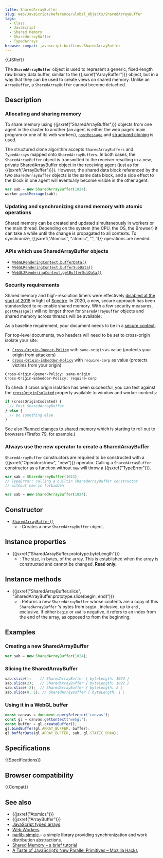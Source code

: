 ```yaml
---
title: SharedArrayBuffer
slug: Web/JavaScript/Reference/Global_Objects/SharedArrayBuffer
tags:
  - Class
  - JavaScript
  - Shared Memory
  - SharedArrayBuffer
  - TypedArrays
browser-compat: javascript.builtins.SharedArrayBuffer
---
```

{{JSRef}}

The **`SharedArrayBuffer`** object is used to represent a generic, fixed-length
raw binary data buffer, similar to the {{jsxref("ArrayBuffer")}} object,
but in a way that they can be used to create views on shared memory. Unlike an
`ArrayBuffer`, a `SharedArrayBuffer` cannot become detached.

## Description

### Allocating and sharing memory

To share memory using {{jsxref("SharedArrayBuffer")}} objects from one
agent in the cluster to another (an agent is either the web page’s main program
or one of its web workers),
[`postMessage`](/en-US/docs/Web/API/Worker/postMessage) and
[structured cloning](/en-US/docs/Web/API/Web_Workers_API/Structured_clone_algorithm)
is used.

The structured clone algorithm accepts `SharedArrayBuffers` and `TypedArrays`
mapped onto `SharedArrayBuffers`. In both cases, the `SharedArrayBuffer` object
is transmitted to the receiver resulting in a new, private SharedArrayBuffer
object in the receiving agent (just as for {{jsxref("ArrayBuffer")}}).
However, the shared data block referenced by the two `SharedArrayBuffer` objects
is the same data block, and a side effect to the block in one agent will
eventually become visible in the other agent.

```js
var sab = new SharedArrayBuffer(1024);
worker.postMessage(sab);
```

### Updating and synchronizing shared memory with atomic operations

Shared memory can be created and updated simultaneously in workers or the main
thread. Depending on the system (the CPU, the OS, the Browser) it can take a
while until the change is propagated to all contexts. To synchronize,
{{jsxref("Atomics", "atomic", "", 1)}} operations are needed.

### APIs which use SharedArrayBuffer objects

- [`WebGLRenderingContext.bufferData()`](/en-US/docs/Web/API/WebGLRenderingContext/bufferData "The WebGLRenderingContext.bufferData() method of the WebGL API initializes and creates the buffer object's data store.")
- [`WebGLRenderingContext.bufferSubData()`](/en-US/docs/Web/API/WebGLRenderingContext/bufferSubData "The WebGLRenderingContext.bufferSubData() method of the WebGL API updates a subset of a buffer object's data store.")
- [`WebGL2RenderingContext.getBufferSubData()`](/en-US/docs/Web/API/WebGL2RenderingContext/getBufferSubData "The WebGL2RenderingContext.getBufferSubData() method of the WebGL 2 API reads data from a buffer binding point and writes them to an ArrayBuffer or SharedArrayBuffer.")

### Security requirements

Shared memory and high-resolution timers were effectively
[disabled at the start of 2018](https://blog.mozilla.org/security/2018/01/03/mitigations-landing-new-class-timing-attack/)
in light of
[Spectre](<https://en.wikipedia.org/wiki/Spectre_(security_vulnerability)>). In
2020, a new, secure approach has been standardized to re-enable shared memory.
With a few security measures,
[`postMessage()`](/en-US/docs/Web/API/Window/postMessage) will no longer throw
for `SharedArrayBuffer` objects and shared memory across threads will be
available:

As a baseline requirement, your document needs to be in a
[secure context](/en-US/docs/Web/Security/Secure_Contexts).

For top-level documents, two headers will need to be set to cross-origin isolate
your site:

- [`Cross-Origin-Opener-Policy`](/en-US/docs/Web/HTTP/Headers/Cross-Origin-Opener-Policy)
  with `same-origin` as value (protects your origin from attackers)
- [`Cross-Origin-Embedder-Policy`](/en-US/docs/Web/HTTP/Headers/Cross-Origin-Embedder-Policy)
  with `require-corp` as value (protects victims from your origin)

```plain
Cross-Origin-Opener-Policy: same-origin
Cross-Origin-Embedder-Policy: require-corp
```

To check if cross origin isolation has been successful, you can test against the
[`crossOriginIsolated`](/en-US/docs/Web/API/WindowOrWorkerGlobalScope/crossOriginIsolated)
property available to window and worker contexts:

```js
if (crossOriginIsolated) {
  // Post SharedArrayBuffer
} else {
  // Do something else
}
```

See also
[Planned changes to shared memory](/en-US/docs/Web/JavaScript/Reference/Global_Objects/SharedArrayBuffer/Planned_changes)
which is starting to roll out to browsers (Firefox 79, for example.)

### Always use the new operator to create a SharedArrayBuffer

`SharedArrayBuffer` constructors are required to be constructed with a
{{jsxref("Operators/new", "new")}} operator. Calling a
`SharedArrayBuffer` constructor as a function without `new` will throw a
{{jsxref("TypeError")}}.

```js example-bad
var sab = SharedArrayBuffer(1024);
// TypeError: calling a builtin SharedArrayBuffer constructor
// without new is forbidden
```

```js example-good
var sab = new SharedArrayBuffer(1024);
```

## Constructor

- [`SharedArrayBuffer()`](/en-US/docs/Web/JavaScript/Reference/Global_Objects/SharedArrayBuffer/SharedArrayBuffer)
  - : Creates a new `SharedArrayBuffer` object.

## Instance properties

- {{jsxref("SharedArrayBuffer.prototype.byteLength")}}
  - : The size, in bytes, of the array. This is established when the array is
    constructed and cannot be changed. **Read only.**

## Instance methods

- {{jsxref("SharedArrayBuffer.slice", "SharedArrayBuffer.prototype.slice(begin, end)")}}
  - : Returns a new `SharedArrayBuffer` whose contents are a copy of this
    `SharedArrayBuffer` 's bytes from `begin` , inclusive, up to `end` ,
    exclusive. If either `begin` or `end` is negative, it refers to an index
    from the end of the array, as opposed to from the beginning.

## Examples

### Creating a new SharedArrayBuffer

```js
var sab = new SharedArrayBuffer(1024);
```

### Slicing the SharedArrayBuffer

```js
sab.slice();    // SharedArrayBuffer { byteLength: 1024 }
sab.slice(2);   // SharedArrayBuffer { byteLength: 1022 }
sab.slice(-2);  // SharedArrayBuffer { byteLength: 2 }
sab.slice(0, 1); // SharedArrayBuffer { byteLength: 1 }
```

### Using it in a WebGL buffer

```js
const canvas = document.querySelector('canvas');
const gl = canvas.getContext('webgl');
const buffer = gl.createBuffer();
gl.bindBuffer(gl.ARRAY_BUFFER, buffer);
gl.bufferData(gl.ARRAY_BUFFER, sab, gl.STATIC_DRAW);
```

## Specifications

{{Specifications}}

## Browser compatibility

{{Compat}}

## See also

- {{jsxref("Atomics")}}
- {{jsxref("ArrayBuffer")}}
- [JavaScript typed arrays](/en-US/docs/Web/JavaScript/Typed_arrays)
- [Web Workers](/en-US/docs/Web/API/Web_Workers_API)
- [parlib-simple ](https://github.com/lars-t-hansen/parlib-simple)– a simple
  library providing synchronization and work distribution abstractions.
- [Shared Memory – a brief tutorial](https://github.com/tc39/ecmascript_sharedmem/blob/master/TUTORIAL.md)
- [A Taste of JavaScript’s New Parallel Primitives – Mozilla Hacks](https://hacks.mozilla.org/2016/05/a-taste-of-javascripts-new-parallel-primitives/)
